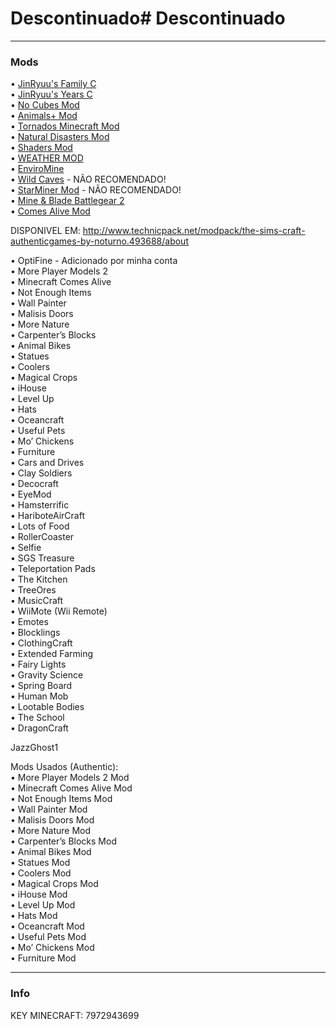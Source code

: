 # Descontinuado# Descontinuado  
  
---  
  
### Mods  
  
• [JinRyuu's Family C](http://goo.gl/vdepyz)  
• [JinRyuu's Years C](http://goo.gl/G5ukoR)  
• [No Cubes Mod](http://bit.ly/1yAJWXF)  
• [Animals+ Mod](http://goo.gl/TuLz0v)  
• [Tornados Minecraft Mod](http://bit.ly/1kVzcg8)  
• [Natural Disasters Mod](http://bit.ly/1lBdiig)  
• [Shaders Mod](http://goo.gl/nWfO6W)  
• [WEATHER MOD](http://bit.ly/MinecraftWeatherMod)  
• [EnviroMine](http://goo.gl/Upsgvv)  
• [Wild Caves](http://goo.gl/r0aQaq) - NÃO RECOMENDADO!  
• [StarMiner Mod](http://bit.ly/1klzrze) - NÃO RECOMENDADO!  
• [Mine & Blade Battlegear 2](http://goo.gl/9W4b2I)  
• [Comes Alive Mod](http://goo.gl/XiAcff)  
  
DISPONIVEL EM: http://www.technicpack.net/modpack/the-sims-craft-authenticgames-by-noturno.493688/about  
  
• OptiFine - Adicionado por minha conta  
• More Player Models 2  
• Minecraft Comes Alive  
• Not Enough Items  
• Wall Painter  
• Malisis Doors  
• More Nature  
• Carpenter’s Blocks  
• Animal Bikes  
• Statues  
• Coolers  
• Magical Crops  
• iHouse  
• Level Up  
• Hats  
• Oceancraft  
• Useful Pets  
• Mo’ Chickens  
• Furniture  
• Cars and Drives  
• Clay Soldiers  
• Decocraft  
• EyeMod  
• Hamsterrific  
• HariboteAirCraft  
• Lots of Food  
• RollerCoaster  
• Selfie  
• SGS Treasure  
• Teleportation Pads  
• The Kitchen  
• TreeOres  
• MusicCraft  
• WiiMote (Wii Remote)  
• Emotes  
• Blocklings  
• ClothingCraft  
• Extended Farming  
• Fairy Lights  
• Gravity Science  
• Spring Board  
• Human Mob  
• Lootable Bodies  
• The School  
• DragonCraft  
  
JazzGhost1  
  
Mods Usados (Authentic):  
• More Player Models 2 Mod  
• Minecraft Comes Alive Mod  
• Not Enough Items Mod  
• Wall Painter Mod  
• Malisis Doors Mod  
• More Nature Mod  
• Carpenter’s Blocks Mod  
• Animal Bikes Mod  
• Statues Mod  
• Coolers Mod  
• Magical Crops Mod  
• iHouse Mod  
• Level Up Mod  
• Hats Mod  
• Oceancraft Mod  
• Useful Pets Mod  
• Mo’ Chickens Mod  
• Furniture Mod  
  
---  
  
### Info  
  
KEY MINECRAFT: 7972943699  